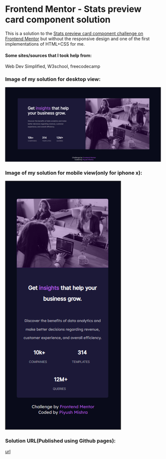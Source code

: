 # Frontend Mentor - Stats preview card component solution

This is a solution to the [Stats preview card component challenge on Frontend Mentor](https://www.frontendmentor.io/challenges/stats-preview-card-component-8JqbgoU62) but without the responsive design and one of the first implementations of HTML+CSS for me.

#### Some sites/sources that I took help from:
Web Dev Simplified, W3school, freecodecamp

### Image of my solution for desktop view: 
![Block Diagram](solution-screenshot.png)

### Image of my solution for mobile view(only for iphone x):
![Block Diagram](ipx-screenshot.png)

### Solution URL(Published using Github pages): 
[url](https://darthsalad.github.io/stats-preview-card-component-main/)
